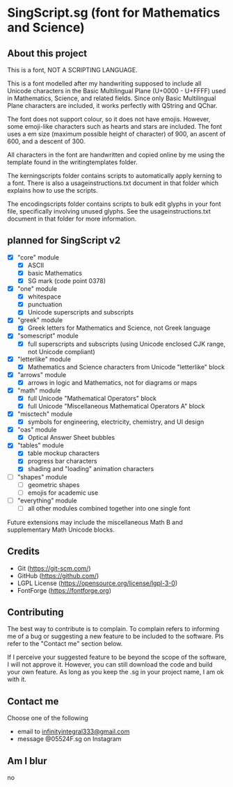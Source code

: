 # SingScript.sg (font for Mathematics and Science)

## About this project

This is a font, NOT A SCRIPTING LANGUAGE.

This is a font modelled after my handwriting supposed to include all Unicode characters in the Basic Multilingual Plane (U+0000 - U+FFFF) used in Mathematics, Science, and related fields. Since only Basic Multilingual Plane characters are included, it works perfectly with QString and QChar.

The font does not support colour, so it does not have emojis. However, some emoji-like characters such as hearts and stars are included. The font uses a em size (maximum possible height of character) of 900, an ascent of 600, and a descent of 300.

All characters in the font are handwritten and copied online by me using the template found in the writingtemplates folder.

The kerningscripts folder contains scripts to automatically apply kerning to a font. There is also a usageinstructions.txt document in that folder which explains how to use the scripts.

The encodingscripts folder contains scripts to bulk edit glyphs in your font file, specifically involving unused glyphs. See the usageinstructions.txt document in that folder for more information.

## planned for SingScript v2
- [x] "core" module
	- [x] ASCII
	- [x] basic Mathematics
	- [x] SG mark (code point 0378)
- [x] "one" module
	- [x] whitespace
	- [x] punctuation
	- [x] Unicode superscripts and subscripts
- [x] "greek" module
	- [x] Greek letters for Mathematics and Science, not Greek language
- [x] "somescript" module
	- [x] full superscripts and subscripts (using Unicode enclosed CJK range, not Unicode compliant)
- [x] "letterlike" module
	- [x] Mathematics and Science characters from Unicode "letterlike" block
- [x] "arrows" module
	- [x] arrows in logic and Mathematics, not for diagrams or maps
- [x] "math" module
	- [x] full Unicode "Mathematical Operators" block
	- [x] full Unicode "Miscellaneous Mathematical Operators A" block
- [x] "misctech" module
	- [x] symbols for engineering, electricity, chemistry, and UI design
- [x] "oas" module
	- [x] Optical Answer Sheet bubbles
- [x] "tables" module
	- [x] table mockup characters
	- [x] progress bar characters
	- [x] shading and "loading" animation characters
- [ ] "shapes" module
	- [ ] geometric shapes
	- [ ] emojis for academic use
- [ ] "everything" module
	- [ ] all other modules combined together into one single font

Future extensions may include the miscellaneous Math B and supplementary Math Unicode blocks.

## Credits
- Git (https://git-scm.com/)
- GitHub (https://github.com/)
- LGPL License (https://opensource.org/license/lgpl-3-0)
- FontForge (https://fontforge.org)

## Contributing
The best way to contribute is to complain. To complain refers to informing me of a bug or suggesting a new feature to be included to the software. Pls refer to the "Contact me" section below.

If I perceive your suggested feature to be beyond the scope of the software, I will not approve it. However, you can still download the code and build your own feature. As long as you keep the .sg in your project name, I am ok with it.

## Contact me
Choose one of the following
- email to infinityintegral333@gmail.com
- message @05524F.sg on Instagram

## Am I blur
no
